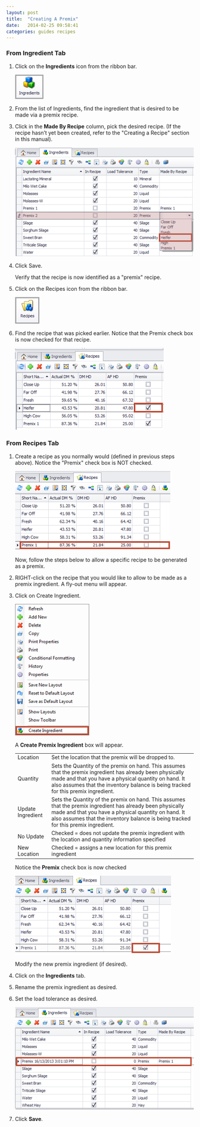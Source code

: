 ```yaml
---
layout: post
title:  "Creating A Premix"
date:   2014-02-25 09:58:41
categories: guides recipes
---
```


### From Ingredient Tab

1.	Click on the **Ingredients** icon from the ribbon bar.

	![](/assets/recipes/creating-a-premix/ingredients-icon.png)

2.	From the list of Ingredients, find the ingredient that is desired to be made via a premix recipe.

3.	Click in the **Made By Recipe** column, pick the desired recipe.  (If the recipe hasn’t yet been created, refer to the "Creating a Recipe" section in this manual).

	![](/assets/recipes/creating-a-premix/ingredients-grid.png)

4.	Click Save.


	Verify that the recipe is now identified as a "premix" recipe.

5.	Click on the Recipes icon from the ribbon bar.

	![](/assets/recipes/creating-a-premix/recipes-icon.png)

6.	Find the recipe that was picked earlier.  Notice that the Premix check box is now checked for that recipe.  

	![](/assets/recipes/creating-a-premix/recipes-grid.png)

### From Recipes Tab

1.	Create a recipe as you normally would (defined in previous steps above).  Notice the "Premix" check box is NOT checked.

	![](/assets/recipes/creating-a-premix/recipes-grid-premix-highlighted.png)

	Now, follow the steps below to allow a specific recipe to be generated as a premix.

2.	RIGHT-click on the recipe that you would like to allow to be made as a premix ingredient.  A fly-out menu will appear.

3.	Click on Create Ingredient.

	![](/assets/recipes/creating-a-premix/menu-create-ingredient.png)

	A **Create Premix Ingredient** box will appear.


	|      |      |
	| ---- | ---- |
	| Location | Set the location that the premix will be dropped to. |
	| Quantity | Sets the Quantity of the premix on hand. This assumes that the premix ingredient has already been physically made and that you have a physical quantity on hand. It also assumes that the inventory balance is being tracked for this premix ingredient. |
	| Update Ingredient | Sets the Quantity of the premix on hand. This assumes that the premix ingredient has already been physically made and that you have a physical quantity on hand. It also assumes that the inventory balance is being tracked for this premix ingredient. |
	| No Update | Checked = does not update the premix ingredient with the location and quantity information specified |
	| New Location | Checked = assigns a new location for this premix ingredient |


	Notice the **Premix** check box is now checked

	![](/assets/recipes/creating-a-premix/premix-box-checked.png)

	Modify the new premix ingredient (if desired).

4.	Click on the **Ingredients** tab.
5.	Rename the premix ingredient as desired.
6.	Set the load tolerance as desired.

	![](/assets/recipes/creating-a-premix/ingredients-grid-premix.png)

7.	Click **Save**.

